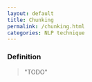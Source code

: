 ```yaml
---
layout: default
title: Chunking
permalink: /chunking.html
categories: NLP technique
---
```


### Definition

> "TODO"
